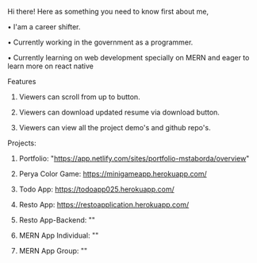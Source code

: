Hi there!
Here as something you need to know first about me,

• I'am a career shifter.

• Currently working in the government as a programmer.

• Currently learning on web development specially on MERN and eager to learn more on react native

Features

1. Viewers can scroll from up to button.

2. Viewers can download updated resume via download button.

3. Viewers can view all the project demo's and github repo's.

Projects:

1. Portfolio: "https://app.netlify.com/sites/portfolio-mstaborda/overview"

2. Perya Color Game: https://minigameapp.herokuapp.com/

3. Todo App: https://todoapp025.herokuapp.com/

4. Resto App: https://restoapplication.herokuapp.com/

5. Resto App-Backend: ""

6. MERN App Individual: ""

7. MERN App Group: ""
